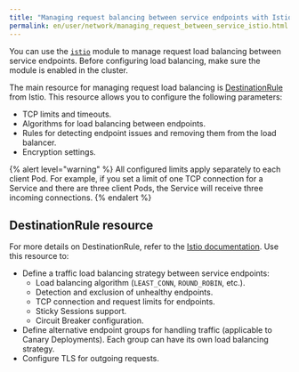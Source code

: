 ```yaml
---
title: "Managing request balancing between service endpoints with Istio"
permalink: en/user/network/managing_request_between_service_istio.html
---
```


You can use the [`istio`](/modules/istio/) module to manage request load balancing between service endpoints.
Before configuring load balancing, make sure the module is enabled in the cluster.

The main resource for managing request load balancing is [DestinationRule](#destinationrule-resource) from Istio.
This resource allows you to configure the following parameters:

- TCP limits and timeouts.
- Algorithms for load balancing between endpoints.
- Rules for detecting endpoint issues and removing them from the load balancer.
- Encryption settings.

{% alert level="warning" %}
All configured limits apply separately to each client Pod.
For example, if you set a limit of one TCP connection for a Service and there are three client Pods,
the Service will receive three incoming connections.
{% endalert %}

## DestinationRule resource

For more details on DestinationRule, refer to the [Istio documentation](https://istio.io/v1.19/docs/reference/config/networking/destination-rule/).
Use this resource to:

- Define a traffic load balancing strategy between service endpoints:
  - Load balancing algorithm (`LEAST_CONN`, `ROUND_ROBIN`, etc.).
  - Detection and exclusion of unhealthy endpoints.
  - TCP connection and request limits for endpoints.
  - Sticky Sessions support.
  - Circuit Breaker configuration.
- Define alternative endpoint groups for handling traffic (applicable to Canary Deployments).
  Each group can have its own load balancing strategy.
- Configure TLS for outgoing requests.
